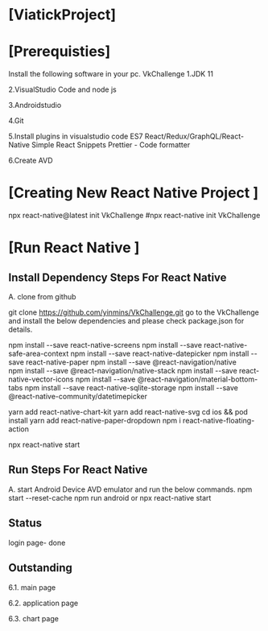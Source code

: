 # [ViatickProject]

# [Prerequisties]
Install the following software in your pc.
 VkChallenge
1.JDK 11

2.VisualStudio Code and node js

3.Androidstudio

4.Git

5.Install plugins in visualstudio code
ES7 React/Redux/GraphQL/React-Native 
Simple React Snippets
Prettier - Code formatter

6.Create AVD 

# [Creating New React Native Project ]

npx react-native@latest init VkChallenge
#npx react-native init VkChallenge

# [Run React Native ]

## Install Dependency Steps For React Native
A. clone from github

git clone https://github.com/yinmins/VkChallenge.git
go to the VkChallenge and install the below dependencies and please check package.json for details.

npm install --save react-native-screens
npm install --save react-native-safe-area-context
npm install --save react-native-datepicker 
npm install --save react-native-paper
npm install --save @react-navigation/native  
npm install --save @react-navigation/native-stack
npm install --save react-native-vector-icons
npm install --save @react-navigation/material-bottom-tabs
npm install --save react-native-sqlite-storage
npm install --save @react-native-community/datetimepicker

yarn add react-native-chart-kit
yarn add react-native-svg cd ios && pod install
yarn add react-native-paper-dropdown
npm i react-native-floating-action

npx react-native start
 

## Run Steps For React Native

A. start Android Device AVD emulator and run the below commands.
npm start --reset-cache
npm run android
or
npx react-native start
 
## Status
login page- done

## Outstanding

6.1. main page

6.2. application page

6.3. chart page

